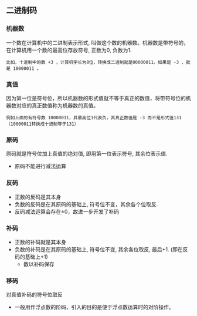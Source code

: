 ## 二进制码

### 机器数

一个数在计算机中的二进制表示形式,  叫做这个数的机器数。机器数是带符号的，在计算机用一个数的最高位存放符号, 正数为0, 负数为1.

```
比如，十进制中的数 +3 ，计算机字长为8位，转换成二进制就是00000011。如果是 -3 ，就是 10000011 。
```

### 真值

因为第一位是符号位，所以机器数的形式值就不等于真正的数值，将带符号位的机器数对应的真正数值称为机器数的真值。

```
例如上面的有符号数 10000011，其最高位1代表负，其真正数值是 -3 而不是形式值131（10000011转换成十进制等于131）
```

### 原码

原码就是符号位加上真值的绝对值, 即用第一位表示符号, 其余位表示值. 

- 原码不能进行减法运算

### 反码

- 正数的反码是其本身
- 负数的反码是在其原码的基础上, 符号位不变，其余各个位取反.
- 反码减法运算会存在±0，故进一步开发了补码			

### 补码

- 正数的补码就是其本身
- 负数的补码是在其原码的基础上, 符号位不变, 其余各位取反, 最后+1. (即在反码的基础上+1)
    - 数以补码保存

### 移码

对真值补码的符号位取反

- 一般用作浮点数的阶码，引入的目的是便于浮点数运算时的对阶操作。